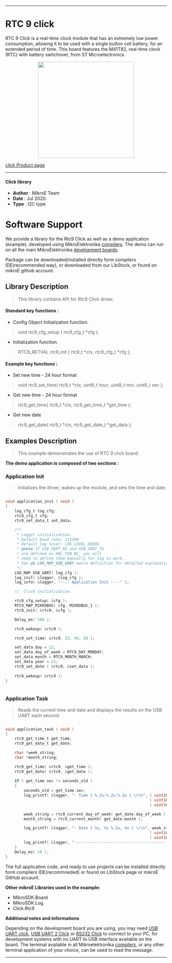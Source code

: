 
---
# RTC 9 click

RTC 9 Click is a real-time clock module that has an extremely low power consumption, allowing it to be used with a single button cell battery, for an extended period of time. This board features the M41T82,  real-time clock (RTC) with battery switchover, from ST Microelectronics.

<p align="center">
  <img src="https://download.mikroe.com/images/click_for_ide/rtc9_click.png" height=300px>
</p>


[click Product page](https://www.mikroe.com/rtc-9-click)

---


#### Click library 

- **Author**        : MikroE Team
- **Date**          : Jul 2020.
- **Type**          : I2C type


# Software Support

We provide a library for the Rtc9 Click 
as well as a demo application (example), developed using MikroElektronika 
[compilers](https://shop.mikroe.com/compilers). 
The demo can run on all the main MikroElektronika [development boards](https://shop.mikroe.com/development-boards).

Package can be downloaded/installed directly form compilers IDE(recommended way), or downloaded from our LibStock, or found on mikroE github account. 

## Library Description

> This library contains API for Rtc9 Click driver.

#### Standard key functions :

- Config Object Initialization function.
> void rtc9_cfg_setup ( rtc9_cfg_t *cfg ); 
 
- Initialization function.
> RTC9_RETVAL rtc9_init ( rtc9_t *ctx, rtc9_cfg_t *cfg );

#### Example key functions :

- Set new time - 24 hour format
> void rtc9_set_time( rtc9_t *ctx, uint8_t hour, uint8_t min, uint8_t sec );
 
- Get new time - 24 hour format
> rtc9_get_time( rtc9_t *ctx, rtc9_get_time_t *get_time );

- Get new date
> rtc9_get_date( rtc9_t *ctx, rtc9_get_date_t *get_data );

## Examples Description

> This example demonstrates the use of RTC 9 click board.

**The demo application is composed of two sections :**

### Application Init 

> Initializes the driver, wakes up the module, and sets the time and date.

```c

void application_init ( void )
{
    log_cfg_t log_cfg;
    rtc9_cfg_t cfg;
    rtc9_set_data_t set_data;

    /** 
     * Logger initialization.
     * Default baud rate: 115200
     * Default log level: LOG_LEVEL_DEBUG
     * @note If USB_UART_RX and USB_UART_TX 
     * are defined as HAL_PIN_NC, you will 
     * need to define them manually for log to work. 
     * See @b LOG_MAP_USB_UART macro definition for detailed explanation.
     */
    LOG_MAP_USB_UART( log_cfg );
    log_init( &logger, &log_cfg );
    log_info( &logger, "---- Application Init ----" );

    //  Click initialization.

    rtc9_cfg_setup( &cfg );
    RTC9_MAP_MIKROBUS( cfg, MIKROBUS_1 );
    rtc9_init( &rtc9, &cfg );

    Delay_ms( 500 );

    rtc9_wakeup( &rtc9 );

    rtc9_set_time( &rtc9, 23, 59, 50 );

    set_data.day = 22;
    set_data.day_of_week = RTC9_DAY_MONDAY;
    set_data.month = RTC9_MONTH_MARCH;
    set_data.year = 21;
    rtc9_set_date ( &rtc9, &set_data );
    
    rtc9_wakeup( &rtc9 );
}
  
```

### Application Task

> Reads the current time and date and displays the results on the USB UART each second.

```c

void application_task ( void )
{
    rtc9_get_time_t get_time;
    rtc9_get_date_t get_date;

    char *week_string;
    char *month_string;

    rtc9_get_time( &rtc9, &get_time );
    rtc9_get_date( &rtc9, &get_date );
    
    if ( get_time.sec != seconds_old )
    {
        seconds_old = get_time.sec;
        log_printf( &logger, "- Time [ %.2u:%.2u:%.2u ] \r\n", ( uint16_t ) get_time.hour, 
                                                               ( uint16_t ) get_time.min, 
                                                               ( uint16_t ) get_time.sec );

        week_string = rtc9_current_day_of_week( get_date.day_of_week );
        month_string = rtc9_current_month( get_date.month );

        log_printf( &logger, "- Date [ %s, %s %.2u, %u ] \r\n", week_string, month_string, 
                                                               ( uint16_t ) get_date.day, 
                                                               ( uint16_t ) get_date.year + 2000 );
        log_printf( &logger, "---------------------------------------- \r\n" );
    }
    Delay_ms( 10 );
} 

```

The full application code, and ready to use projects can be  installed directly form compilers IDE(recommneded) or found on LibStock page or mikroE GitHub accaunt.

**Other mikroE Libraries used in the example:** 

- MikroSDK.Board
- MikroSDK.Log
- Click.Rtc9

**Additional notes and informations**

Depending on the development board you are using, you may need 
[USB UART click](https://shop.mikroe.com/usb-uart-click), 
[USB UART 2 Click](https://shop.mikroe.com/usb-uart-2-click) or 
[RS232 Click](https://shop.mikroe.com/rs232-click) to connect to your PC, for 
development systems with no UART to USB interface available on the board. The 
terminal available in all Mikroelektronika 
[compilers](https://shop.mikroe.com/compilers), or any other terminal application 
of your choice, can be used to read the message.



---
